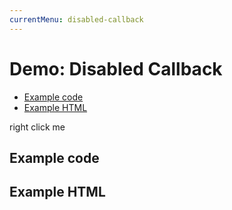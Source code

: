 ```yaml
---
currentMenu: disabled-callback 
---
```


# Demo: Disabled Callback

<!-- START doctoc generated TOC please keep comment here to allow auto update -->
<!-- DON'T EDIT THIS SECTION, INSTEAD RE-RUN doctoc TO UPDATE -->


- [Example code](#example-code)
- [Example HTML](#example-html)

<!-- END doctoc generated TOC please keep comment here to allow auto update -->


<span class="context-menu-one btn btn-neutral">right click me</span>

## Example code

<script type="text/javascript" class="showcase">
$(function(){
    $.contextMenu({
        selector: '.context-menu-one', 
        callback: function(e, key, opt) {
            var m = "clicked: " + key;
            window.console && console.log(m) || alert(m); 
        },
        items: {
            "edit": {
                name: "Clickable", 
                icon: "edit", 
                disabled: function(e, key, opt, root){ return false; }
            },
            "cut": {
                name: "Disabled", 
                icon: "cut", 
                disabled: function(e, key, opt, root){ return true; }
            }
        }
    });
});
</script>

## Example HTML
<div style="display:none;" class="showcase" data-showcase-import=".context-menu-one"></div>